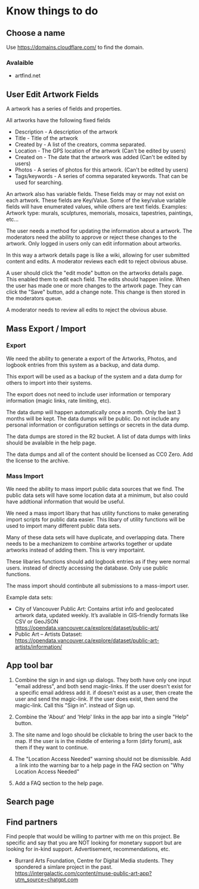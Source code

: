 # Know things to do

## Choose a name

Use https://domains.cloudflare.com/ to find the domain.

### Avalaible

- artfind.net

## User Edit Artwork Fields

A artwork has a series of fields and properties.

All artworks have the following fixed fields

- Description - A description of the artwork
- Title - Title of the artwork
- Created by - A list of the creators, comma separated.
- Location - The GPS location of the artwork (Can't be edited by users)
- Created on - The date that the artwork was added (Can't be edited by users)
- Photos - A series of photos for this artwork. (Can't be edited by users)
- Tags/keywords - A series of comma separated keywords. That can be used for searching.

An artwork also has variable fields. These fields may or may not exist on each artwork. These fields are Key/Value. Some of the key/value variable fields will have enumerated values, while others are text fields. Examples: Artwork type: murals, sculptures, memorials, mosaics, tapestries, paintings, etc...

The user needs a method for updating the information about a artwork. The moderators need the ability to approve or reject these changes to the artwork. Only logged in users only can edit information about artworks.

In this way a artwork details page is like a wiki, allowing for user submitted content and edits. A moderator reviews each edit to reject obvious abuse.

A user should click the "edit mode" button on the artworks details page. This enabled them to edit each field. The edits should happen inline. When the user has made one or more changes to the artwork page. They can click the "Save" button, add a change note. This change is then stored in the moderators queue.

A moderator needs to review all edits to reject the obvious abuse.

## Mass Export / Import
  
### Export

We need the ability to generate a export of the Artworks, Photos, and logbook entries from this system as a backup, and data dump.

This export will be used as a backup of the system and a data dump for others to import into their systems.

The export does not need to include user information or temporary information (magic links, rate limiting, etc).

The data dump will happen automatically once a month. Only the last 3 months will be kept. The data dumps will be public. Do not include any personal information or configuration settings or secrets in the data dump.

The data dumps are stored in the R2 bucket. A list of data dumps with links should be avalaible in the help page.

The data dumps and all of the content should be licensed as CC0 Zero. Add the license to the archive.

### Mass Import

We need the ability to mass import public data sources that we find. The public data sets will have some location data at a minimum, but also could have addtional information that would be useful.

We need a mass import libary that has utility functions to make generating import scripts for public data easier. This libary of utility functions will be used to import many different public data sets.

Many of these data sets will have duplicate, and overlapping data. There needs to be a mechanizem to combine artworks together or update artworks instead of adding them. This is very importaint.

These libaries functions should add logbook entries as if they were normal users. instead of directly accessing the database. Only use public functions.

The mass import should continbute all submissions to a mass-import user.

Example data sets:

- City of Vancouver Public Art: Contains artist info and geolocated artwork data, updated weekly. It’s available in GIS-friendly formats like CSV or GeoJSON https://opendata.vancouver.ca/explore/dataset/public-art/
- Public Art – Artists Dataset: https://opendata.vancouver.ca/explore/dataset/public-art-artists/information/

## App tool bar

1) Combine the sign in and sign up dialogs. They both have only one input "email address", and both send magic-links. If the user doesn't exist for a specific email address add it. if doesn't exist as a user, then create the user and send the magic-link. If the user does exist, then send the magic-link. Call this "Sign in". instead of Sign up.

2) Combine the 'About' and 'Help' links in the app bar into a single "Help" button.

3) The site name and logo should be clickable to bring the user back to the map. If the user is in the middle of entering a form (dirty forum), ask them if they want to continue.

4) The "Location Access Needed" warning should not be dismissible. Add a link into the warning bar to a help page in the FAQ section on "Why Location Access Needed"

5) Add a FAQ section to the help page.

## Search page

## Find partners

Find people that would be willing to partner with me on this project. Be specific and say that you are NOT looking for monetary support but are looking for in-kind support. Advertisement, recommendations, etc.

- Burrard Arts Foundation, Centre for Digital Media students. They spondered a simlare project in the past. https://intergalactic.com/content/muse-public-art-app?utm_source=chatgpt.com